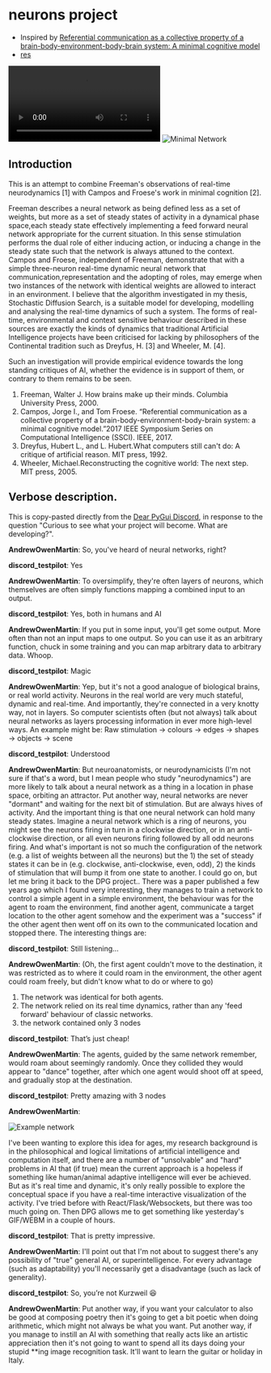 # neurons project

- Inspired by [Referential communication as a collective property of a brain-body-environment-body-brain system: A minimal cognitive model](./doc/campos2017.pdf)
- [res](./res/)

![Example network animation](./res/simple-network-example.mp4)
![Minimal Network](./doc/screenshots/019.png)

## Introduction

This is an attempt to combine Freeman's observations of real-time neurodynamics [1] with Campos and Froese's work in minimal cognition [2].

Freeman describes a neural network as being defined less as a set of weights, but more as a set of steady states of activity in a dynamical phase space,each steady state effectively implementing a feed forward neural network appropriate for the current situation.
In this sense stimulation performs the dual role of either inducing action, or inducing a change in the steady state such that the network is always attuned to the context.
Campos and Froese, independent of Freeman, demonstrate that with a simple three-neuron real-time dynamic neural network that communication,representation and the adopting of roles, may emerge when two instances of the network with identical weights are allowed to interact in an environment.
I believe that the algorithm investigated in my thesis, Stochastic Diffusion Search, is a suitable model for developing, modelling and analysing the real-time dynamics of such a system.
The forms of real-time, environmental and context sensitive behaviour described in these sources are exactly the kinds of dynamics that traditional Artificial Intelligence projects have been criticised for lacking by philosophers of the Continental tradition such as Dreyfus, H. [3] and Wheeler, M. [4].

Such an investigation will provide empirical evidence towards the long standing critiques of AI, whether the evidence is in support of them, or contrary to them remains to be seen.

1. Freeman, Walter J. How brains make up their minds. Columbia University Press, 2000.
1. Campos, Jorge I., and Tom Froese. “Referential communication as a collective property of a brain-body-environment-body-brain system: a minimal cognitive model.”2017 IEEE Symposium Series on Computational Intelligence (SSCI). IEEE, 2017.
1. Dreyfus, Hubert L., and L. Hubert.What computers still can't do: A critique of artificial reason. MIT press, 1992.
1. Wheeler, Michael.Reconstructing the cognitive world: The next step. MIT press, 2005.

## Verbose description.

This is copy-pasted directly from the [Dear PyGui Discord](https://discord.gg/JQDPD8Vd), in response to the question "Curious to see what your project will become. What are developing?".

**AndrewOwenMartin**: So, you've heard of neural networks, right?

**discord_testpilot**: Yes

**AndrewOwenMartin**: To oversimplify, they're often layers of neurons, which themselves are often simply functions mapping a combined input to an output.

**discord_testpilot**: Yes, both in humans and AI

**AndrewOwenMartin**: If you put in some input, you'll get some output. More often than not an input maps to one output.
So you can use it as an arbitrary function, chuck in some training and you can map arbitrary data to arbitrary data. Whoop.

**discord_testpilot**: Magic

**AndrewOwenMartin**: Yep, but it's not a good analogue of biological brains, or real world activity.
Neurons in the real world are very much stateful, dynamic and real-time.
And importantly, they're connected in a very knotty way, not in layers.
So computer scientists often (but not always) talk about neural networks as layers processing information in ever more high-level ways.
An example might be: Raw stimulation -> colours -> edges -> shapes -> objects -> scene

**discord_testpilot**: Understood

**AndrewOwenMartin**: But neuroanatomists, or neurodynamicists (I'm not sure if that's a word, but I mean people who study "neurodynamics") are more likely to talk about a neural network as a thing in a location in phase space, orbiting an attractor.
Put another way, neural networks are never "dormant" and waiting for the next bit of stimulation.
But are always hives of activity.
And the important thing is that one neural network can hold many steady states.
Imagine a neural network which is a ring of neurons, you might see the neurons firing in turn in a clockwise direction, or in an anti-clockwise direction, or all even neurons firing followed by all odd neurons firing.
And what's important is not so much the configuration of the network (e.g. a list of weights between all the neurons) but the 1) the set of steady states it can be in (e.g. clockwise, anti-clockwise, even, odd), 2) the kinds of stimulation that will bump it from one state to another.
I could go on, but let me bring it back to the DPG project..
There was a paper published a few years ago which I found very interesting, they manages to train a network to control a simple agent in a simple environment, the behaviour was for the agent to roam the environment, find another agent, communicate a target location to the other agent somehow and the experiment was a "success" if the other agent then went off on its own to the communicated location and stopped there.
The interesting things are:

**discord_testpilot**: Still listening...

**AndrewOwenMartin**: (Oh, the first agent couldn't move to the destination, it was restricted as to where it could roam in the environment, the other agent could roam freely, but didn't know what to do or where to go)

 1. The network was identical for both agents.
 2. The network relied on its real time dynamics, rather than any 'feed forward' behaviour of classic networks.
 3. the network contained only 3 nodes

**discord_testpilot**: That’s just cheap!

**AndrewOwenMartin**: The agents, guided by the same network remember, would roam about seemingly randomly. Once they collided they would appear to "dance" together, after which one agent would shoot off at speed, and gradually stop at the destination.

**discord_testpilot**: Pretty amazing with 3 nodes

**AndrewOwenMartin**: 

![Example network](./doc/network.png)

I've been wanting to explore this idea for ages, my research background is in the philosophical and logical limitations of artificial intelligence and computation itself, and there are a number of "unsolvable" and "hard" problems in AI that (if true) mean the current approach is a hopeless if something like human/animal adaptive intelligence will ever be achieved.
But as it's real time and dynamic, it's only really possible to explore the conceptual space if you have a real-time interactive visualization of the activity.
I've tried before with React/Flask/Websockets, but there was too much going on.
Then DPG allows me to get something like yesterday's GIF/WEBM in a couple of hours.

**discord_testpilot**: That is pretty impressive.

**AndrewOwenMartin**: I'll point out that I'm not about to suggest there's any possibility of "true" general AI, or superintelligence. For every advantage (such as adaptability) you'll necessarily get a disadvantage (such as lack of generality).

**discord_testpilot**: So, you’re not Kurzweil :laughing:

**AndrewOwenMartin**: Put another way, if you want your calculator to also be good at composing poetry then it's going to get a bit poetic when doing arithmetic, which might not always be what you want.
Put another way, if you manage to instill an AI with something that really acts like an artistic appreciation then it's not going to want to spend all its days doing your stupid **ing image recognition task. It'll want to learn the guitar or holiday in Italy.
